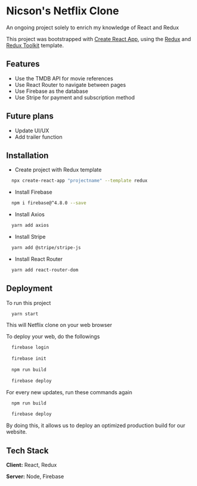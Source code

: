 
# Nicson's Netflix Clone
An ongoing project solely to enrich my knowledge of React and Redux

This project was bootstrapped with [Create React App](https://github.com/facebook/create-react-app), using the [Redux](https://redux.js.org/) and [Redux Toolkit](https://redux-toolkit.js.org/) template.

## Features

- Use the TMDB API for movie references
- Use React Router to navigate between pages
- Use Firebase as the database
- Use Stripe for payment and subscription method



## Future plans

- Update UI/UX 
- Add trailer function


## Installation

- Create project with Redux template 
```bash
  npx create-react-app "projectname" --template redux
```

- Install Firebase
```bash
  npm i firebase@^4.8.0 --save
```

- Install Axios
```bash
  yarn add axios
```

- Install Stripe
```bash
  yarn add @stripe/stripe-js
```
- Install React Router
```bash
  yarn add react-router-dom 
```


## Deployment

To run this project
```bash
  yarn start
```

This  will Netflix clone on your web browser

To deploy your web, do the followings
```bash
  firebase login
  
  firebase init
  
  npm run build
  
  firebase deploy
```

For every new updates, run these commands again
```bash
  npm run build
  
  firebase deploy
```
By doing this, it allows us to deploy an optimized production build for our website.

## Tech Stack

**Client:** React, Redux

**Server:** Node, Firebase


